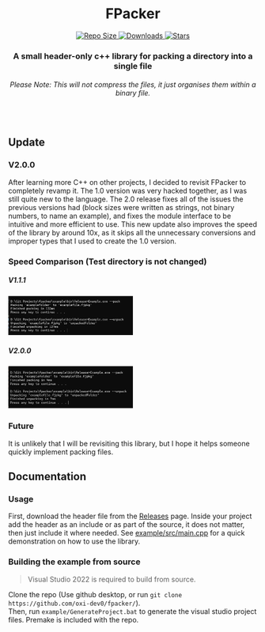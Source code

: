 <h1 align="center"> FPacker </h2>
<p align="center">
    <a href="#">
        <img src="https://img.shields.io/github/repo-size/oxi-dev0/fpacker" alt="Repo Size">
    </a>
    <a href="https://github.com/oxi-dev0/fpacker/releases/tag/v1.0">
        <img src="https://img.shields.io/github/downloads/oxi-dev0/fpacker/total" alt="Downloads">
    </a>
    <a href="#">
        <img src="https://img.shields.io/github/stars/oxi-dev0/fpacker" alt="Stars">
    </a>
</p>

<h3 align="center"> A small header-only c++ library for packing a directory into a single file </h3>
<h6 align="center"> Please Note: This will not compress the files, it just organises them within a binary file. </h6>
<br>
<h2> Update </h2>
<h3> V2.0.0 </h3>

After learning more C++ on other projects, I decided to revisit FPacker to completely revamp it. The 1.0 version was very hacked together, as I was still quite new to the language. The 2.0 release fixes all of the issues the previous versions had (block sizes were written as strings, not binary numbers, to name an example), and fixes the module interface to be intuitive and more efficient to use.
This new update also improves the speed of the library by around 10x, as it skips all the unnecessary conversions and improper types that I used to create the 1.0 version.

<h3> Speed Comparison (Test directory is not changed) </h3>
<h5> V1.1.1 </h5>
<img src="https://github.com/oxi-dev0/fpacker/blob/v2.0.0/imgs/v1.1.1-benchmark-2146kb-release.png" style="width:50%;">
<h5> V2.0.0 </h5>
<img src="https://github.com/oxi-dev0/fpacker/blob/v2.0.0/imgs/v2.0.0-benchmark-2145kb-release.png" style="width:50%;">

<h3> Future </h3>

It is unlikely that I will be revisiting this library, but I hope it helps someone quickly implement packing files.

<h2> Documentation </h2>
<h3> Usage </h3>

First, download the header file from the [Releases](https://github.com/oxi-dev0/fpacker/releases/) page. Inside your project add the header as an include or as part of the source, it does not matter, then just include it where needed.
See [example/src/main.cpp](https://github.com/oxi-dev0/fpacker/blob/main/example/src/main.cpp) for a quick demonstration on how to use the library.

<h3> Building the example from source </h3>

> Visual Studio 2022 is required to build from source.


Clone the repo (Use github desktop, or run `git clone https://github.com/oxi-dev0/fpacker/`).  
Then, run `example/GenerateProject.bat` to generate the visual studio project files. Premake is included with the repo.

